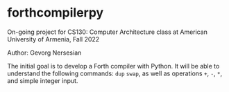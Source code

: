 # forthcompilerpy

On-going project for CS130: Computer Architecture class at American University of Armenia, Fall 2022

Author: Gevorg Nersesian

The initial goal is to develop a Forth compiler with Python. It will be able to understand the following commands: ```dup``` ```swap```, as well as operations ```+```, ```-```, ```*```, and simple integer input.
